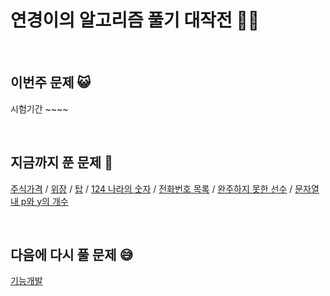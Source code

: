 # 연경이의 알고리즘 풀기 대작전 🏃‍♂️

<br>

## 이번주 문제 😺
시험기간 ~~~~

<br>

## 지금까지 푼 문제 🥳
[주식가격](https://programmers.co.kr/learn/courses/30/lessons/42584) / [위장](https://programmers.co.kr/learn/courses/30/lessons/42578) / [탑](https://programmers.co.kr/learn/courses/30/lessons/42588
) / [124 나라의 숫자](https://programmers.co.kr/learn/courses/30/lessons/12899) / [전화번호 목록](https://programmers.co.kr/learn/courses/30/lessons/42577) / [완주하지 못한 선수](https://programmers.co.kr/learn/courses/30/lessons/42576) / [문자열 내 p와 y의 개수](https://programmers.co.kr/learn/courses/30/lessons/12916)

<br>

## 다음에 다시 풀 문제 😅
[기능개발](https://programmers.co.kr/learn/courses/30/lessons/42586)


